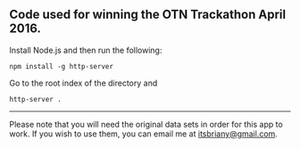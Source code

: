     
## Code used for winning the OTN Trackathon April 2016.

Install Node.js and then run the following:

    npm install -g http-server

Go to the root index of the directory and

    http-server .

---
Please note that you will need the original data sets in order for this app to work. If you wish to use them, you can email me at itsbriany@gmail.com.
